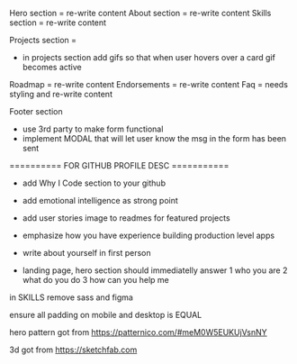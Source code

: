 Hero section = re-write content
About section = re-write content
Skills section = re-write content

Projects section =

- in projects section add gifs so that when user hovers over a card gif becomes active

Roadmap = re-write content
Endorsements = re-write content
Faq = needs styling and re-write content

Footer section

- use 3rd party to make form functional
- implement MODAL that will let user know the msg in the form has been sent

========== FOR GITHUB PROFILE DESC ===========

- add Why I Code section to your github
- add emotional intelligence as strong point
- add user stories image to readmes for featured projects
- emphasize how you have experience building production level apps
- write about yourself in first person

- landing page, hero section should immediatelly answer
  1 who you are
  2 what do you do
  3 how can you help me

in SKILLS remove sass and figma

ensure all padding on mobile and desktop is EQUAL

hero pattern got from
https://patternico.com/#meM0W5EUKUjVsnNY

3d got from
https://sketchfab.com
